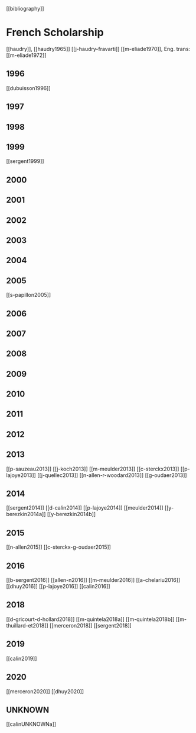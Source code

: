 [[bibliography]]
# French Scholarship


[[haudry]], [[haudry1965]]
[[j-haudry-fravarti]]
[[m-eliade1970]], Eng. trans: [[m-eliade1972]]
## 1996
[[dubuisson1996]]
## 1997
## 1998
## 1999
[[sergent1999]]
## 2000
## 2001
## 2002
## 2003
## 2004
## 2005
[[s-papillon2005]]
## 2006
## 2007
## 2008
## 2009
## 2010
## 2011
## 2012
## 2013
[[p-sauzeau2013]]
[[j-koch2013]]
[[m-meulder2013]]
[[c-sterckx2013]]
[[p-lajoye2013]]
[[j-quellec2013]]
[[n-allen-r-woodard2013]]
[[g-oudaer2013]]
## 2014
[[sergent2014]]
[[d-calin2014]]
[[p-lajoye2014]]
[[meulder2014]]
[[y-berezkin2014a]]
[[y-berezkin2014b]]
## 2015
[[n-allen2015]]
[[c-sterckx-g-oudaer2015]]
## 2016
[[b-sergent2016]]
[[allen-n2016]]
[[m-meulder2016]]
[[a-chelariu2016]]
[[dhuy2016]]
[[p-lajoye2016]]
[[calin2016]]
## 2018
[[d-gricourt-d-hollard2018]]
[[m-quintela2018a]]
[[m-quintela2018b]]
[[m-thuillard-et2018]]
[[merceron2018]]
[[sergent2018]]
## 2019
[[calin2019]]
## 2020
[[merceron2020]]
[[dhuy2020]]
## UNKNOWN
[[calinUNKNOWNa]]